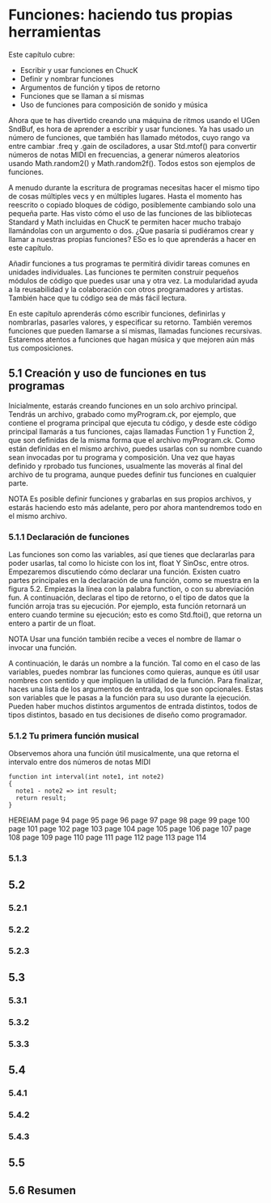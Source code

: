 # Funciones: haciendo tus propias herramientas

Este capítulo cubre:
* Escribir y usar funciones en ChucK
* Definir y nombrar funciones
* Argumentos de función y tipos de retorno
* Funciones que se llaman a sí mismas
* Uso de funciones para composición de sonido y música

Ahora que te has divertido creando una máquina de ritmos usando el UGen SndBuf, es hora de aprender a escribir y usar funciones. Ya has usado un número de funciones, que también has llamado métodos, cuyo rango va entre cambiar .freq y .gain de osciladores, a usar Std.mtof() para convertir números de notas MIDI en frecuencias, a generar números aleatorios usando Math.random2() y Math.random2f(). Todos estos son ejemplos de funciones.

A menudo durante la escritura de programas necesitas hacer el mismo tipo de cosas múltiples vecs y en múltiples lugares. Hasta el momento has reescrito o copiado bloques de código, posiblemente cambiando solo una pequeña parte. Has visto cómo el uso de las funciones de las bibliotecas Standard y Math incluidas en ChucK te permiten hacer mucho trabajo llamándolas con un argumento o dos. ¿Que pasaría si pudiéramos crear y llamar a nuestras propias funciones? ESo es lo que aprenderás a hacer en este capítulo.

Añadir funciones a tus programas te permitirá dividir tareas comunes en unidades individuales. Las funciones te permiten construir pequeños módulos de código que puedes usar una y otra vez. La modularidad ayuda a la reusabilidad y la colaboración con otros programadores y artistas. También hace que tu código sea de más fácil lectura.

En este capítulo aprenderás cómo escribir funciones, definirlas y nombrarlas, pasarles valores, y especificar su retorno. También veremos funciones que pueden llamarse a sí mismas, llamadas funciones recursivas. Estaremos atentos a funciones que hagan música y que mejoren aún más tus composiciones.

## 5.1 Creación y uso de funciones en tus programas

Inicialmente, estarás creando funciones en un solo archivo principal. Tendrás un archivo, grabado como myProgram.ck, por ejemplo, que contiene el programa principal que ejecuta tu código, y desde este código principal llamarás a tus funciones, cajas llamadas Function 1 y Function 2, que son definidas de la misma forma que el archivo myProgram.ck. Como están definidas en el mismo archivo, puedes usarlas con su nombre cuando sean invocadas por tu programa y composición. Una vez que hayas definido y rprobado tus funciones, usualmente las moverás al final del archivo de tu programa, aunque puedes definir tus funciones en cualquier parte.

NOTA Es posible definir funciones y grabarlas en sus propios archivos, y estarás haciendo esto más adelante, pero por ahora mantendremos todo en el mismo archivo.

### 5.1.1 Declaración de funciones

Las funciones son como las variables, así que tienes que declararlas para poder usarlas, tal como lo hiciste con los int, float Y SinOsc, entre otros. Empezaremos discutiendo cómo declarar una función. Existen cuatro partes principales en la declaración de una función, como se muestra en la figura 5.2. Empiezas la línea con la palabra function, o con su abreviación fun. A continuación, declaras el tipo de retorno, o el tipo de datos que la función arroja tras su ejecución. Por ejemplo, esta función retornará un entero cuando termine su ejecución; esto es como Std.ftoi(), que retorna un entero a partir de un float.

NOTA Usar una función también recibe a veces el nombre de llamar o invocar una función.

A continuación, le darás un nombre a la función. Tal como en el caso de las variables, puedes nombrar las funciones como quieras, aunque es útil usar nombres con sentido y que impliquen la utilidad de la función. Para finalizar, haces una lista de los argumentos de entrada, los que son opcionales. Estas son variables que le pasas a la función para su uso durante la ejecución. Pueden haber muchos distintos argumentos de entrada distintos, todos de tipos distintos, basado en tus decisiones de diseño como programador.

### 5.1.2 Tu primera función musical

Observemos ahora una función útil musicalmente, una que retorna el intervalo entre dos números de notas MIDI

```chuck
function int interval(int note1, int note2)
{
  note1 - note2 => int result;
  return result;
}
```


HEREIAM
page 94
page 95
page 96
page 97
page 98
page 99
page 100
page 101
page 102
page 103
page 104
page 105
page 106
page 107
page 108
page 109
page 110
page 111
page 112
page 113
page 114

### 5.1.3

## 5.2

### 5.2.1

### 5.2.2

### 5.2.3

## 5.3

### 5.3.1

### 5.3.2

### 5.3.3

## 5.4

### 5.4.1

### 5.4.2

### 5.4.3

## 5.5

## 5.6 Resumen
